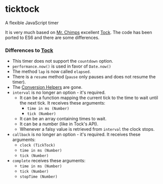 # ticktock
A flexible JavaScript timer

It is very much based on [Mr. Chimps](https://github.com/mrchimp) excellent [Tock](https://github.com/mrchimp/tock).
The code has been ported to ES6 and there are some differences.

### Differences to [Tock](https://github.com/mrchimp/tock)

- This timer does not support the `countdown` option.
- `performance.now()` is used in favor of `Date.now()`
- The method `lap` is now called `elapsed`.
- There is a `resume` method (`pause` only pauses and does not resume the timer).
- The [Conversion Helpers](https://github.com/mrchimp/tock#conversion) are gone.
- `interval` is no longer an option - it's required.
    - It can be a function mapping the current tick to the time to wait until the next tick.
      It receives these arguments:
        - `time in ms (Number)`
        - `tick (Number)`
    - It can be an array containing times to wait.
    - It can be a number (like in Tock's API).
    - Whenever a falsy value is retrieved from `interval` the clock stops.
- `callback` is no longer an option - it's required.
  It receives these arguments:
    - `clock (TickTock)`
    - `time in ms (Number)`
    - `tick (Number)`
- `complete` receives these arguments:
    - `time in ms (Number)`
    - `tick (Number)`
    - `stopTime (Number)`
  
